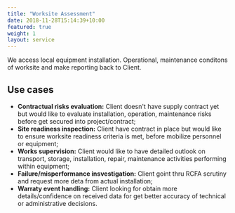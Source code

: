 ```yaml
---
title: "Worksite Assessment"
date: 2018-11-28T15:14:39+10:00
featured: true
weight: 1
layout: service
---
```


We access local equipment installation. Operational, maintenance conditons of worksite and make reporting back to Client.

## Use cases
- **Contractual risks evaluation:** Client doesn't have supply contract yet but would like to evaluate installation, operation, maintenance risks before get secured into project/contract;
- **Site readiness inspection:** Client have contract in place but would like to ensure worksite readiness criteria is met, before mobilize personnel or equipment;
- **Works supervision:** Client would like to have detailed outlook on transport, storage, installation, repair, maintenance activities performing within equipment;
- **Failure/misperformance insvestigation:** Client goint thru RCFA scrutiny and request more deta from actual installation;
- **Warraty event handling:** Client looking for obtain more details/confidence on received data for get better accuracy of technical or administrative decisions.